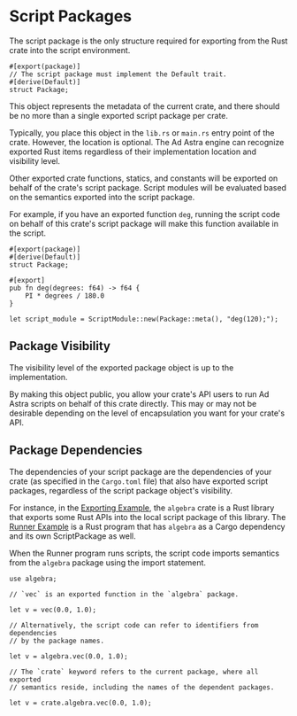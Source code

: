 <!------------------------------------------------------------------------------
  This file is part of "Ad Astra", an embeddable scripting programming
  language platform.

  This work is proprietary software with source-available code.

  To copy, use, distribute, or contribute to this work, you must agree to
  the terms of the General License Agreement:

  https://github.com/Eliah-Lakhin/ad-astra/blob/master/EULA.md

  The agreement grants a Basic Commercial License, allowing you to use
  this work in non-commercial and limited commercial products with a total
  gross revenue cap. To remove this commercial limit for one of your
  products, you must acquire a Full Commercial License.

  If you contribute to the source code, documentation, or related materials,
  you must grant me an exclusive license to these contributions.
  Contributions are governed by the "Contributions" section of the General
  License Agreement.

  Copying the work in parts is strictly forbidden, except as permitted
  under the General License Agreement.

  If you do not or cannot agree to the terms of this Agreement,
  do not use this work.

  This work is provided "as is", without any warranties, express or implied,
  except where such disclaimers are legally invalid.

  Copyright (c) 2024 Ilya Lakhin (Илья Александрович Лахин).
  All rights reserved.
------------------------------------------------------------------------------->

# Script Packages

The script package is the only structure required for exporting from the Rust
crate into the script environment.

```rust,ignore
#[export(package)]
// The script package must implement the Default trait.
#[derive(Default)]
struct Package;
```

This object represents the metadata of the current crate, and there should be no
more than a single exported script package per crate.

Typically, you place this object in the `lib.rs` or `main.rs` entry point of the
crate. However, the location is optional. The Ad Astra engine can recognize
exported Rust items regardless of their implementation location and visibility
level.

Other exported crate functions, statics, and constants will be exported on
behalf of the crate's script package. Script modules will be evaluated based on
the semantics exported into the script package.

For example, if you have an exported function `deg`, running the script code on
behalf of this crate's script package will make this function available in the
script.

```rust,ignore
#[export(package)]
#[derive(Default)]
struct Package;

#[export]
pub fn deg(degrees: f64) -> f64 {
    PI * degrees / 180.0
}

let script_module = ScriptModule::new(Package::meta(), "deg(120);");
```

## Package Visibility

The visibility level of the exported package object is up to the implementation.

By making this object public, you allow your crate's API users to run Ad Astra
scripts on behalf of this crate directly. This may or may not be desirable
depending on the level of encapsulation you want for your crate's API.

## Package Dependencies

The dependencies of your script package are the dependencies of your crate
(as specified in the `Cargo.toml` file) that also have exported script packages,
regardless of the script package object's visibility.

For instance, in the [Exporting Example](https://github.com/Eliah-Lakhin/ad-astra/tree/master/work/examples/exporting),
the `algebra` crate is a Rust library that exports some Rust APIs into the local
script package of this library.
The [Runner Example](https://github.com/Eliah-Lakhin/ad-astra/tree/master/work/examples/runner)
is a Rust program that has `algebra` as a Cargo dependency and its own
ScriptPackage as well.

When the Runner program runs scripts, the script code imports semantics from the
`algebra` package using the import statement.

```adastra
use algebra;

// `vec` is an exported function in the `algebra` package.

let v = vec(0.0, 1.0);

// Alternatively, the script code can refer to identifiers from dependencies
// by the package names.

let v = algebra.vec(0.0, 1.0);

// The `crate` keyword refers to the current package, where all exported
// semantics reside, including the names of the dependent packages.

let v = crate.algebra.vec(0.0, 1.0);
```
